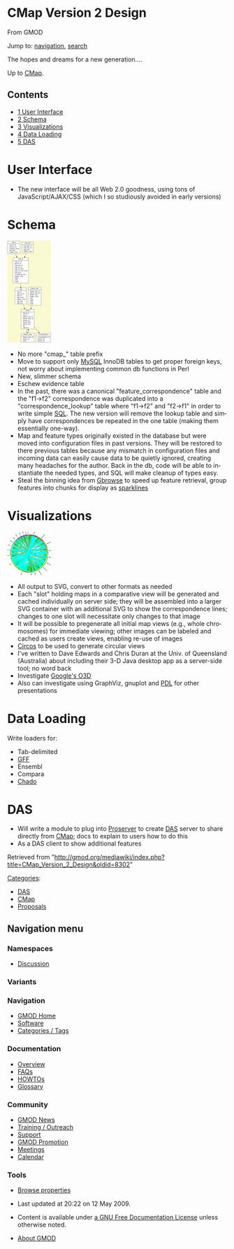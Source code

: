 <div id="mw-page-base" class="noprint">

</div>

<div id="mw-head-base" class="noprint">

</div>

<div id="content" class="mw-body" role="main">

<span id="top"></span>

<div id="mw-js-message" style="display:none;">

</div>



# <span dir="auto">CMap Version 2 Design</span>

<div id="bodyContent">

<div id="siteSub">

From GMOD

</div>

<div id="contentSub">

</div>

<div id="jump-to-nav" class="mw-jump">

Jump to: [navigation](#mw-navigation), [search](#p-search)

</div>

<div id="mw-content-text" class="mw-content-ltr" lang="en" dir="ltr">

The hopes and dreams for a new generation....

Up to [CMap](CMap.1 "CMap").

<div id="toc" class="toc">

<div id="toctitle">

## Contents

</div>

- [<span class="tocnumber">1</span> <span class="toctext">User
  Interface</span>](#User_Interface)
- [<span class="tocnumber">2</span>
  <span class="toctext">Schema</span>](#Schema)
- [<span class="tocnumber">3</span>
  <span class="toctext">Visualizations</span>](#Visualizations)
- [<span class="tocnumber">4</span> <span class="toctext">Data
  Loading</span>](#Data_Loading)
- [<span class="tocnumber">5</span>
  <span class="toctext">DAS</span>](#DAS)

</div>

# <span id="User_Interface" class="mw-headline">User Interface</span>

- The new interface will be all Web 2.0 goodness, using tons of
  JavaScript/AJAX/CSS (which I so studiously avoided in early versions)

# <span id="Schema" class="mw-headline">Schema</span>

<a href="File:Cmap_2.0_schema.png" class="image"><img
src="../mediawiki/images/thumb/b/b8/Cmap_2.0_schema.png/100px-Cmap_2.0_schema.png"
srcset="../mediawiki/images/thumb/b/b8/Cmap_2.0_schema.png/150px-Cmap_2.0_schema.png 1.5x, ../mediawiki/images/thumb/b/b8/Cmap_2.0_schema.png/200px-Cmap_2.0_schema.png 2x"
width="100" height="234" alt="Cmap 2.0 schema.png" /></a>

- No more "cmap\_" table prefix
- Move to support only [MySQL](MySQL "MySQL") InnoDB tables to get
  proper foreign keys, not worry about implementing common db functions
  in Perl
- New, slimmer schema
- Eschew evidence table
- In the past, there was a canonical "feature_correspondence" table and
  the "f1-\>f2" correspondence was duplicated into a
  "correspondence_lookup" table where "f1-\>f2" and "f2-\>f1" in order
  to write simple [SQL](Glossary#SQL "Glossary"). The new version will
  remove the lookup table and simply have correspondences be repeated in
  the one table (making them essentially one-way).
- Map and feature types originally existed in the database but were
  moved into configuration files in past versions. They will be restored
  to there previous tables because any mismatch in configuration files
  and incoming data can easily cause data to be quietly ignored,
  creating many headaches for the author. Back in the db, code will be
  able to instantiate the needed types, and SQL will make cleanup of
  types easy.
- Steal the binning idea from
  <a href="http://genome.cshlp.org/content/12/10/1599.full"
  class="external text" rel="nofollow">Gbrowse</a> to speed up feature
  retrieval, group features into chunks for display as
  <a href="http://en.wikipedia.org/wiki/Sparkline" class="external text"
  rel="nofollow">sparklines</a>

# <span id="Visualizations" class="mw-headline">Visualizations</span>

<a href="File:CMap_circos.png" class="image"><img
src="../mediawiki/images/thumb/d/da/CMap_circos.png/100px-CMap_circos.png"
srcset="../mediawiki/images/thumb/d/da/CMap_circos.png/150px-CMap_circos.png 1.5x, ../mediawiki/images/thumb/d/da/CMap_circos.png/200px-CMap_circos.png 2x"
width="100" height="100" alt="CMap circos.png" /></a>

- All output to SVG, convert to other formats as needed
- Each "slot" holding maps in a comparative view will be generated and
  cached individually on server side; they will be assembled into a
  larger SVG container with an additional SVG to show the correspondence
  lines; changes to one slot will necessitate only changes to that image
- It will be possible to pregenerate all initial map views (e.g., whole
  chromosomes) for immediate viewing; other images can be labeled and
  cached as users create views, enabling re-use of images
- <a href="http://mkweb.bcgsc.ca/circos" class="external text"
  rel="nofollow">Circos</a> to be used to generate circular views
- I've written to Dave Edwards and Chris Duran at the Univ. of
  Queensland (Australia) about including their 3-D Java desktop app as a
  server-side tool; no word back
- Investigate
  <a href="http://code.google.com/apis/o3d/" class="external text"
  rel="nofollow">Google's O3D</a>
- Also can investigate using GraphViz, gnuplot and
  <a href="http://pdl.perl.org/" class="external text"
  rel="nofollow">PDL</a> for other presentations

# <span id="Data_Loading" class="mw-headline">Data Loading</span>

Write loaders for:

- Tab-delimited
- [GFF](GFF "GFF")
- Ensembl
- Compara
- <a href="Chado" class="mw-redirect" title="Chado">Chado</a>

# <span id="DAS" class="mw-headline">DAS</span>

- Will write a module to plug into
  <a href="http://www.sanger.ac.uk/Software/analysis/proserver/"
  class="external text" rel="nofollow">Proserver</a> to create
  <a href="DAS" class="mw-redirect" title="DAS">DAS</a> server to share
  directly from [CMap](CMap.1 "CMap"); docs to explain to users how to
  do this
- As a DAS client to show additional features

</div>

<div class="printfooter">

Retrieved from
"<http://gmod.org/mediawiki/index.php?title=CMap_Version_2_Design&oldid=8302>"

</div>

<div id="catlinks" class="catlinks">

<div id="mw-normal-catlinks" class="mw-normal-catlinks">

[Categories](Special:Categories "Special:Categories"):

- [DAS](Category:DAS "Category:DAS")
- [CMap](Category:CMap "Category:CMap")
- [Proposals](Category:Proposals "Category:Proposals")

</div>

</div>

<div class="visualClear">

</div>

</div>

</div>

<div id="mw-navigation">

## Navigation menu

<div id="mw-head">



<div id="left-navigation">

<div id="p-namespaces" class="vectorTabs" role="navigation"
aria-labelledby="p-namespaces-label">

### Namespaces


- <span id="ca-talk"><a
  href="http://gmod.org/mediawiki/index.php?title=Talk:CMap_Version_2_Design&amp;action=edit&amp;redlink=1"
  accesskey="t"
  title="Discussion about the content page [t]">Discussion</a></span>

</div>

<div id="p-variants" class="vectorMenu emptyPortlet" role="navigation"
aria-labelledby="p-variants-label">

### 

### Variants[](#)

<div class="menu">

</div>

</div>

</div>





</div>

</div>

</div>

<div id="mw-panel">

<div id="p-logo" role="banner">

<a href="Main_Page"
style="background-image: url(../images/GMOD-cogs.png);"
title="Visit the main page"></a>

</div>

<div id="p-Navigation" class="portal" role="navigation"
aria-labelledby="p-Navigation-label">

### Navigation

<div class="body">

- <span id="n-GMOD-Home">[GMOD Home](Main_Page)</span>
- <span id="n-Software">[Software](GMOD_Components)</span>
- <span id="n-Categories-.2F-Tags">[Categories /
  Tags](Categories)</span>

</div>

</div>

<div id="p-Documentation" class="portal" role="navigation"
aria-labelledby="p-Documentation-label">

### Documentation

<div class="body">

- <span id="n-Overview">[Overview](Overview)</span>
- <span id="n-FAQs">[FAQs](Category:FAQ)</span>
- <span id="n-HOWTOs">[HOWTOs](Category:HOWTO)</span>
- <span id="n-Glossary">[Glossary](Glossary)</span>

</div>

</div>

<div id="p-Community" class="portal" role="navigation"
aria-labelledby="p-Community-label">

### Community

<div class="body">

- <span id="n-GMOD-News">[GMOD News](GMOD_News)</span>
- <span id="n-Training-.2F-Outreach">[Training /
  Outreach](Training_and_Outreach)</span>
- <span id="n-Support">[Support](Support)</span>
- <span id="n-GMOD-Promotion">[GMOD Promotion](GMOD_Promotion)</span>
- <span id="n-Meetings">[Meetings](Meetings)</span>
- <span id="n-Calendar">[Calendar](Calendar)</span>

</div>

</div>

<div id="p-tb" class="portal" role="navigation"
aria-labelledby="p-tb-label">

### Tools

<div class="body">


- <span id="t-smwbrowselink"><a href="Special:Browse/CMap_Version_2_Design" rel="smw-browse">Browse
  properties</a></span>


</div>

</div>

</div>

</div>

<div id="footer" role="contentinfo">

- <span id="footer-info-lastmod">Last updated at 20:22 on 12 May
  2009.</span>
<!-- - <span id="footer-info-viewcount">57,329 page views.</span> -->
- <span id="footer-info-copyright">Content is available under
  <a href="http://www.gnu.org/licenses/fdl-1.3.html" class="external"
  rel="nofollow">a GNU Free Documentation License</a> unless otherwise
  noted.</span>

<!-- -->

- <span id="footer-places-about">[About
  GMOD](GMOD:About "GMOD:About")</span>

<!-- -->






</div>
